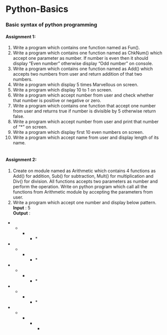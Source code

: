 # Python-Basics<br/>
### Basic syntax of python programming <br/>
#### Assignment 1:<br/>
  1. Write a program which contains one function named as Fun(). <br/>
  1. Write a program which contains one function named as ChkNum() which accept one
  parameter as number. If number is even then it should display “Even number” otherwise
  display “Odd number” on console. <br/>
  1. Write a program which contains one function named as Add() which accepts two numbers
  from user and return addition of that two numbers. <br/>
  1. Write a program which display 5 times Marvellous on screen.<br/>
  1. Write a program which display 10 to 1 on screen. <br/>
  1. Write a program which accept number from user and check whether that number is positive or negative or zero.<br/>
  1. Write a program which contains one function that accept one number from user and returns true if number is divisible by 5 otherwise return false.<br/>
  1. Write a program which accept number from user and print that number of “*” on screen.<br/>
  1. Write a program which display first 10 even numbers on screen.<br/>
  1. Write a program which accept name from user and display length of its name.<br/><br/>
  
  #### Assignment 2:<br/>
1. Create on module named as Arithmetic which contains 4 functions as Add() for addition, Sub()
for subtraction, Mult() for multiplication and Div() for division. All functions accepts two
parameters as number and perform the operation. Write on python program which call all the
functions from Arithmetic module by accepting the parameters from user. 
1. Write a program which accept one number and display below pattern.<br/>
**Input** : 5<br/>
**Output** :<br/>
* * * * *<br/>
 * * * * *<br/>
 * * * * *<br/>
 * * * * *<br/>
 * * * * * <br/>
